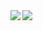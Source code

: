 
  <img align="left" src="https://github-readme-stats.vercel.app/api?username=anuraghazra&show_icons=true&theme=tokyonight" />


  <img align="left" src="https://github-readme-stats.vercel.app/api/top-langs/?username=adamwhitlock1&theme=tokyonight" />

